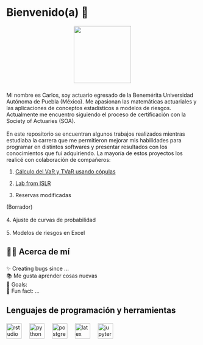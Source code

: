 <h1 align="left">Bienvenido(a) 👋</h1>

<div align="center">
  <img height="150" src="https://camo.githubusercontent.com/62da68eb62b1e5f175f7d1f0191dd89a653d7908feb22d37d4a0ab07365d6791/68747470733a2f2f6d656469612e67697068792e636f6d2f6d656469612f4d3967624264396e6244724f5475314d71782f67697068792e676966"  />
</div>


###

<p align="left">Mi nombre es Carlos, soy actuario egresado de la Benemérita Universidad Autónoma de Puebla (México). Me apasionan las matemáticas actuariales y las aplicaciones de conceptos estadísticos a modelos de riesgos. Actualmente me encuentro siguiendo el proceso de certificación con la Society of Actuaries (SOA).<br><br>En este repositorio se encuentran algunos trabajos realizados mientras estudiaba la carrera que me permitieron mejorar mis habilidades para programar en distintos softwares y presentar resultados con los conocimientos que fui adquiriendo. La mayoría de estos proyectos los realicé con colaboración de compañeros:</p>

1. [Cálculo del VaR y TVaR usando cópulas](https://github.com/CarlosCamposs/Value-at-Risk)

2. [Lab from ISLR](https://github.com/CarlosCamposs/Lab-from-ISLR)

3. Reservas modificadas
   
<p align="left">(Borrador)<br> <br>4. Ajuste de curvas de probabilidad<br><br>5. Modelos de riesgos en Excel<br></p>

###

<h2 align="left"> 👩‍💻 Acerca de mí</h2>

###

<p align="left">✨ Creating bugs since ...<br>📚 Me gusta aprender cosas nuevas <br>🎯 Goals: <br>🎲 Fun fact: ...</p>

###
<h2 align="left">Lenguajes de programación y herramientas</h2>

###

<div align="left">
  <img src="https://cdn.jsdelivr.net/gh/devicons/devicon/icons/rstudio/rstudio-original.svg" height="40" alt="rstudio logo"  />
  <img width="12" />
  <img src="https://cdn.jsdelivr.net/gh/devicons/devicon/icons/python/python-original.svg" height="40" alt="python logo"  />
  <img width="12" />
  <img src="https://cdn.jsdelivr.net/gh/devicons/devicon/icons/postgresql/postgresql-original.svg" height="40" alt="postgresql logo"  />
  <img width="12" />
  <img src="https://cdn.jsdelivr.net/gh/devicons/devicon/icons/latex/latex-original.svg" height="40" alt="latex logo"  />
  <img width="12" />
  <img src="https://cdn.jsdelivr.net/gh/devicons/devicon/icons/jupyter/jupyter-original.svg" height="40" alt="jupyter logo"  />
</div>

###
